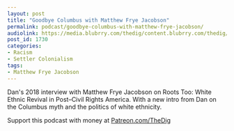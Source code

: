 ```yaml
---
layout: post
title: "Goodbye Columbus with Matthew Frye Jacobson"
permalink: podcast/goodbye-columbus-with-matthew-frye-jacobson/
audiolink: https://media.blubrry.com/thedig/content.blubrry.com/thedig/The_Dig-EP_266-Jacobson.mp3
post_id: 1730
categories: 
- Racism
- Settler Colonialism
tags: 
- Matthew Frye Jacobson
---
```


Dan's 2018 interview with Matthew Frye Jacobson on 
Roots Too: White Ethnic Revival in Post–Civil Rights America. With a new intro from Dan on the Columbus myth and the politics of white ethnicity.

Support this podcast with money at 
[Patreon.com/TheDig](https://Patreon.com/TheDig)